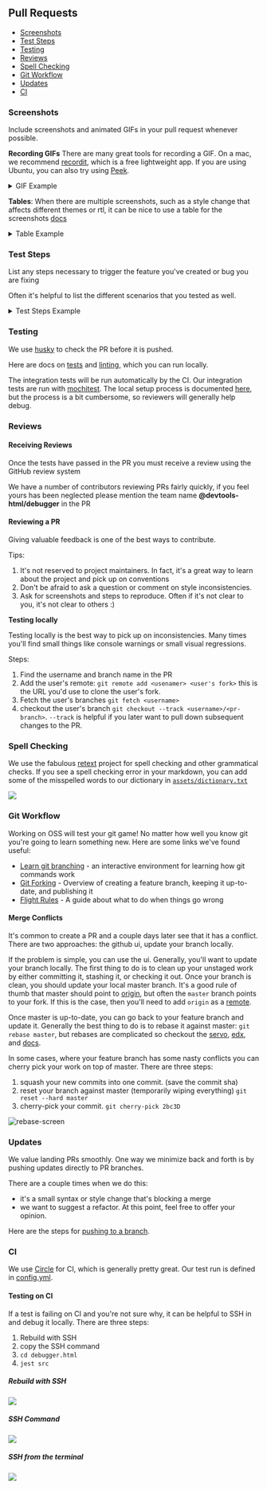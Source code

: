 ## Pull Requests

* [Screenshots](#screenshots)
* [Test Steps](#test-steps)
* [Testing](#testing)
* [Reviews](#reviews)
* [Spell Checking](#spell-checking)
* [Git Workflow](#git-workflow)
* [Updates](#updates)
* [CI](#ci)

### Screenshots

Include screenshots and animated GIFs in your pull request whenever possible.

**Recording GIFs** There are many great tools for recording a GIF. On a mac, we recommend [recordit](http://recordit.co/), which is a free lightweight app. If you are using Ubuntu, you can also try using [Peek](https://github.com/phw/peek).

<details>
<summary>
  GIF Example
</summary>

![](http://g.recordit.co/6dE0EmM29Z.gif)

```
![](http://g.recordit.co/6dE0EmM29Z.gif)
```

</details>

**Tables**: When there are multiple screenshots, such as a style change that affects different themes or rtl, it can be nice to use a table for the screenshots [docs][github-tables]

<details>
<summary>
  Table Example
</summary>

|Firebug|Light|
|----------|------|
|![firebug](https://cloud.githubusercontent.com/assets/1755089/22209733/94970458-e1ad-11e6-83d4-8b082217b989.png)|![light](https://cloud.githubusercontent.com/assets/1755089/22209736/9b194f2a-e1ad-11e6-9de0-561dd529d5f0.png)|


```
|Firebug|Light|
|----------|------|
|![firebug](https://cloud.githubusercontent.com/assets/1755089/22209733/94970458-e1ad-11e6-83d4-8b082217b989.png)|![light](https://cloud.githubusercontent.com/assets/1755089/22209736/9b194f2a-e1ad-11e6-9de0-561dd529d5f0.png)|
```

</details>

### Test Steps

List any steps necessary to trigger the feature you've created or bug you are fixing

Often it's helpful to list the different scenarios that you tested as well.

<details>
<summary>
  Test Steps Example
</summary>

If you're working on style change to the close button you could say:

- [x] Works in tabs
- [x] Works in breakpoints pane
- [x] Works in autocomplete

</details>


### Testing

We use [husky](https://github.com/typicode/husky) to check the PR before it is pushed.

Here are docs on [tests][test-docs] and [linting][linting-docs], which you can run locally.

The integration tests will be run automatically by the CI. Our integration tests are run with [mochitest][mochitest]. The local setup process is documented [here][mochitest-docs], but the process is a bit cumbersome, so reviewers will generally help debug.

### Reviews
#### Receiving Reviews

Once the tests have passed in the PR you must receive a review using the GitHub review system

We have a number of contributors reviewing PRs fairly quickly, if you feel yours has been neglected please mention the team name **@devtools-html/debugger** in the PR

#### Reviewing a PR

Giving valuable feedback is one of the best ways to contribute.

Tips:

1. It's not reserved to project maintainers. In fact, it's a great way to learn about the project and pick up on conventions
2. Don't be afraid to ask a question or comment on style inconsistencies.
3. Ask for screenshots and steps to reproduce. Often if it's not clear to you, it's not clear to others :)

**Testing locally**

Testing locally is the best way to pick up on inconsistencies.
Many times you'll find small things like console warnings or small visual regressions.

Steps:

1. Find the username and branch name in the PR
2. Add the user's remote: `git remote add <usenamer> <user's fork>` this is the URL you'd use to clone the user's fork.
3. Fetch the user's branches `git fetch <username>`
4. checkout the user's branch `git checkout --track <username>/<pr-branch>`. `--track` is helpful if you later want to pull down subsequent changes to the PR.

### Spell Checking

We use the fabulous [retext] project for spell checking and other grammatical checks. If you see a spell checking error in your markdown, you can add some of the misspelled words to our dictionary in [`assets/dictionary.txt`](../assets/dictionary.txt)

![][sc]

[retext]: https://unifiedjs.github.io/
[sc]: https://user-images.githubusercontent.com/254562/32508090-342a0d62-c3b7-11e7-80aa-17b430a675fd.png

### Git Workflow

Working on OSS will test your git game! No matter how well you know
git you're going to learn something new. Here are some links we've found useful:

* [Learn git branching][git-tutorial] - an interactive environment for learning how git commands work
* [Git Forking][forking] - Overview of creating a feature branch, keeping it up-to-date, and publishing it
* [Flight Rules][flight-rules] - A guide about what to do when things go wrong

[forking]: https://gist.github.com/Chaser324/ce0505fbed06b947d962#file-github-forking-md
[git-tutorial]: https://learngitbranching.js.org/
[flight-rules]:https://github.com/k88hudson/git-flight-rules

#### Merge Conflicts

It's common to create a PR and a couple days later see that it has a conflict.
There are two approaches: the github ui, update your branch locally.

If the problem is simple, you can use the ui. Generally, you'll want to update your branch locally.
The first thing to do is to clean up your unstaged work by either committing it, stashing it, or checking it out.
Once your branch is clean, you should update your local master branch. It's a good rule of thumb that master should
point to [origin][orig], but often the `master` branch points to
your fork. If this is the case, then you'll need to add `origin` as a [remote][rdoc].

Once master is up-to-date, you can go back to your feature branch and update it.
Generally the best thing to do is to rebase it against master: `git rebase master`,
but rebases are complicated so checkout the [servo], [edx], and [docs][rebase-docs].

In some cases, where your feature branch has some nasty conflicts you can cherry pick your
work on top of master. There are three steps:

1. squash your new commits into one commit. (save the commit sha)
2. reset your branch against master (temporarily wiping everything) `git reset --hard master`
3. cherry-pick your commit. `git cherry-pick 2bc3D`

![rebase-screen]

[orig]: https://github.com/firefox-devtools/debugger.html
[edx]: https://github.com/edx/edx-platform/wiki/How-to-Rebase-a-Pull-Request
[servo]: https://github.com/servo/servo/wiki/Beginner%27s-guide-to-rebasing-and-squashing
[rebase-docs]: https://help.github.com/articles/about-git-rebase/
[rebase-screen]: https://shipusercontent.com/351d31ccee0a1ba552b56627a35d7118/Screen%20Shot%202017-10-12%20at%206.29.49%20PM.png
[rdoc]: https://help.github.com/articles/adding-a-remote/

### Updates

We value landing PRs smoothly. One way we minimize back and forth is by pushing updates directly to PR branches.

There are a couple times when we do this:
* it's a small syntax or style change that's blocking a merge
* we want to suggest a refactor. At this point, feel free to offer your opinion.

Here are the steps for [pushing to a branch].

### CI

We use [Circle] for CI, which is generally pretty great. Our test run is defined in [config.yml].

#### Testing on CI

If a test is failing on CI and you're not sure why, it can be helpful to SSH in and debug
it locally. There are three steps:

1. Rebuild with SSH
2. copy the SSH command
3. `cd debugger.html`
4. `jest src`

##### Rebuild with SSH

![](https://shipusercontent.com/c9c0c7b79785237686a784fae7d710b2/ssh%20button.png)

##### SSH Command

![](https://shipusercontent.com/34e3daec48feed0eba96059d42829e84/ssh%20URL.png)

##### SSH from the terminal

![](https://shipusercontent.com/5b5a98a8f42f537b754540dd9f80c2d1/terminal.png)



[github-tables]:https://help.github.com/articles/organizing-information-with-tables/
[github-remote]:https://help.github.com/articles/which-remote-url-should-i-use/
[github-2fa]:https://help.github.com/articles/providing-your-2fa-authentication-code/
[github-pat]:https://help.github.com/articles/creating-an-access-token-for-command-line-use

[mochitest]:https://developer.mozilla.org/en-US/docs/Mozilla/Projects/Mochitest
[mochitest-docs]: ./mochitests.md
[test-docs]: ./local-development.md#unit-tests
[linting-docs]: ./local-development.md#linting
[pushing to a branch]: ./maintainer.md#pushing-to-a-branch

[Circle]: https://circleci.com/
[config.yml]: ../.circleci/config.yml

